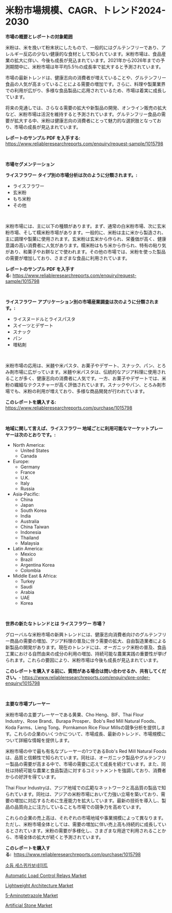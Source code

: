 <p><h1>米粉市場規模、CAGR、トレンド2024-2030</h1></p><p><strong>市場の概要とレポートの対象範囲</strong></p>
<p><p>米粉は、米を挽いて粉末状にしたもので、一般的にはグルテンフリーであり、アレルギー反応の少ない健康的な食材として知られています。米粉市場は、食品産業の拡大に伴い、今後も成長が見込まれています。2021年から2026年までの予測期間中に、米粉市場は年平均5.5％の成長率で拡大すると予測されています。</p><p>市場の最新トレンドは、健康志向の消費者が増えていることや、グルテンフリー食品の人気が高まっていることによる需要の増加です。さらに、料理や製菓業界での利用が広がり、多様な食品製品に応用されているため、市場は着実に成長しています。</p><p>将来の見通しでは、さらなる需要の拡大や新製品の開発、オンライン販売の拡大など、米粉市場は活況を維持すると予測されています。グルテンフリー食品の需要が拡大する中、米粉は健康志向の消費者にとって魅力的な選択肢となっており、市場の成長が見込まれています。</p></p>
<p><strong>レポートのサンプル PDF を入手する:</strong> <a href="https://www.reliableresearchreports.com/enquiry/request-sample/1015798">https://www.reliableresearchreports.com/enquiry/request-sample/1015798</a></p>
<p>&nbsp;</p>
<p><strong>市場セグメンテーション</strong></p>
<p><strong>ライスフラワー タイプ別の市場分析は次のように分類されます。:</strong></p>
<p><ul><li>ライスフラワー</li><li>玄米粉</li><li>もち米粉</li><li>その他</li></ul></p>
<p>&nbsp;</p>
<p><p>米粉市場には、主に以下の種類があります。まず、通常の白米粉市場、次に玄米粉市場、そして糯米粉市場があります。一般的に、米粉は主に米から製造され、主に調理や製菓に使用されます。玄米粉は玄米から作られ、栄養価が高く、健康意識の高い消費者に人気があります。糯米粉はもち米から作られ、特有の粘り気があり、和菓子やお餅などで使われます。その他の市場では、米粉を使った製品の需要が増加しており、さまざまな食品に利用されています。</p></p>
<p><strong>レポートのサンプル PDF を入手する:</strong>&nbsp;<a href="https://www.reliableresearchreports.com/enquiry/request-sample/1015798">https://www.reliableresearchreports.com/enquiry/request-sample/1015798</a></p>
<p>&nbsp;</p>
<p><strong> ライスフラワー アプリケーション別の市場産業調査は次のように分類されます。:</strong></p>
<p><ul><li>ライスヌードルとライスパスタ</li><li>スイーツとデザート</li><li>スナック</li><li>パン</li><li>増粘剤</li></ul></p>
<p>&nbsp;</p>
<p><p>米粉市場の応用は、米麺や米パスタ、お菓子やデザート、スナック、パン、とろみ剤市場に広がっています。米麺や米パスタは、伝統的なアジア料理に使用されることが多く、健康志向の消費者に人気です。一方、お菓子やデザートでは、米粉の繊細なテクスチャーが高く評価されています。スナックやパン、とろみ剤市場でも、米粉の利用が増えており、多様な商品開発が行われています。</p></p>
<p><strong>このレポートを購入する:</strong>&nbsp; <a href="https://www.reliableresearchreports.com/purchase/1015798">https://www.reliableresearchreports.com/purchase/1015798</a></p>
<p>&nbsp;</p>
<p><strong>地域に関して言えば、ライスフラワー 地域ごとに利用可能なマーケットプレーヤーは次のとおりです。:</strong></p>
<p><ul>
    <li>
        North America:
        <ul>
            <li>United States</li>
            <li>Canada</li>
        </ul>
    </li>
    <li>
        Europe:
        <ul>
            <li>Germany</li>
            <li>France</li>
            <li>U.K.</li>
            <li>Italy</li>
            <li>Russia</li>
        </ul>
    </li>
    <li>
        Asia-Pacific:
        <ul>
            <li>China</li>
            <li>Japan</li>
            <li>South Korea</li>
            <li>India</li>
            <li>Australia</li>
            <li>China Taiwan</li>
            <li>Indonesia</li>
            <li>Thailand</li>
            <li>Malaysia</li>
        </ul>
    </li>
    <li>
        Latin America:
        <ul>
            <li>Mexico</li>
            <li>Brazil</li>
            <li>Argentina Korea</li>
            <li>Colombia</li>
        </ul>
    </li>
    <li>
        Middle East & Africa:
        <ul>
            <li>Turkey</li>
            <li>Saudi</li>
            <li>Arabia</li>
            <li>UAE</li>
            <li>Korea</li>
        </ul>
    </li>
    </ul></p>
<p>&nbsp;</p>
<p><strong>世界の新たなトレンドとは ライスフラワー 市場？</strong></p>
<p><p>グローバルな米粉市場の新興トレンドには、健康志向消費者向けのグルテンフリー商品の需要の増加、アジア料理の普及に伴う需要の拡大、自由製造業者による新製品の開発があります。現在のトレンドには、オーガニック米粉の普及、食品工業における自然由来の成分の利用の増加、持続可能な農業実践の重要性が挙げられます。これらの要因により、米粉市場は今後も成長が見込まれています。</p></p>
<p><strong>このレポートを購入する前に、質問がある場合は問い合わせるか、共有してください。</strong>- <a href="https://www.reliableresearchreports.com/enquiry/pre-order-enquiry/1015798">https://www.reliableresearchreports.com/enquiry/pre-order-enquiry/1015798</a></p>
<p>&nbsp;</p>
<p><strong>主要な市場プレーヤー</strong></p>
<p><p>米粉市場の主要プレーヤーである黄果、Cho Heng、BIF、Thai Flour Industry、Rose Brand、Burapa Prosper、Bob's Red Mill Natural Foods、Koda Farms、Lieng Tong、Pornkamon Rice Flour Millsの競争分析を提供します。これらの企業のいくつかについて、市場成長、最新のトレンド、市場規模について詳細な情報を提供します。</p><p>米粉市場の中で最も有名なプレーヤーの1つであるBob's Red Mill Natural Foodsは、品質と信頼性で知られています。同社は、オーガニック製品やグルテンフリー製品の需要が高まる中で、市場の需要に応えて成長を続けています。また、同社は持続可能な農業と食品製造に対するコミットメントを強調しており、消費者からの好評を得ています。</p><p>Thai Flour Industryは、アジア地域での広範なネットワークと高品質の製品で知られています。同社は、アジアの米粉市場において力強い立場を築いており、需要の増加に対応するために生産能力を拡大しています。最新の技術を導入し、製品の品質向上に注力していることも市場での競争力を高めています。</p><p>これらの企業の売上高は、それぞれの市場地域や事業規模によって異なります。ただし、米粉市場全体としては、需要の増加に伴い売上高も持続的に成長しているとされています。米粉の需要が多様化し、さまざまな用途で利用されることから、市場全体の拡大が続くと予測されています。</p></p>
<p><strong>このレポートを購入する:</strong>&nbsp;&nbsp;<a href="https://www.reliableresearchreports.com/purchase/1015798">https://www.reliableresearchreports.com/purchase/1015798</a></p>
<p><p><a href="https://medium.com/@cute_priencsss/%EC%86%8C%EB%93%90-%EC%84%B8%EC%8A%A4%ED%80%B4%ED%83%84%EC%82%B0%EC%97%BC-%EC%8B%9C%EC%9E%A5-%EA%B7%9C%EB%AA%A8-%EB%B0%8F-%EC%8B%9C%EC%9E%A5-%EB%8F%99%ED%96%A5-%EC%99%84%EC%A0%84%ED%95%9C-%EC%82%B0%EC%97%85-%EA%B0%9C%EC%9A%94-2024%EB%85%84%EB%B6%80%ED%84%B0-2031%EB%85%84-9b6eb02f5c9e">소듐 세스퀴카보네이트</a></p><p><a href="https://view.publitas.com/reportprime-1/automatic-load-control-relays-market-size-furnishes-valuable-information-encompassing-market-share-market-trends-and-projections-spanning-from-2024-to-2031/">Automatic Load Control Relays Market</a></p><p><a href="https://github.com/lylyparadise/Market-Research-Report-List-2/blob/main/lightweight-architecture-market.md">Lightweight Architecture Market</a></p><p><a href="https://issuu.com/reportprime-2/docs/5-aminotetrazole-market-size-2030.pptx">5-Aminotetrazole Market</a></p><p><a href="https://github.com/GroverBarry/Market-Research-Report-List-4/blob/main/artificial-stone-market.md">Artificial Stone Market</a></p></p>